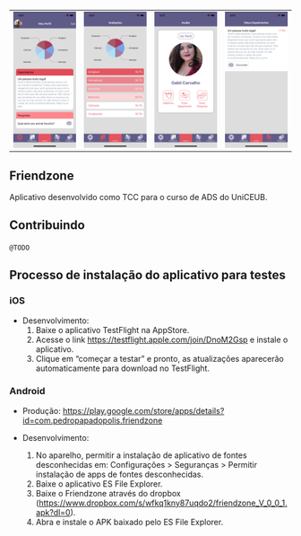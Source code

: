 <table>
    <td><img src="https://github.com/pedropapa/friendzone/blob/master/src/assets/printscreens/tela1.png" width="300px"/></td>
    <td><img src="https://github.com/pedropapa/friendzone/blob/master/src/assets/printscreens/tela2.png" width="300px"/></td>
    <td><img src="https://github.com/pedropapa/friendzone/blob/master/src/assets/printscreens/tela3.png" width="300px"/></td>
    <td><img src="https://github.com/pedropapa/friendzone/blob/master/src/assets/printscreens/tela4.png" width="300px"/></td>
</table>

## Friendzone
Aplicativo desenvolvido como TCC para o curso de ADS do UniCEUB.

## Contribuindo
```@TODO```

## Processo de instalação do aplicativo para testes

### iOS
- Desenvolvimento:
    1. Baixe o aplicativo TestFlight na AppStore.
    2. Acesse o link https://testflight.apple.com/join/DnoM2Gsp e instale o aplicativo.
    3. Clique em “começar a testar” e pronto, as atualizações aparecerão automaticamente para download no TestFlight.

### Android

- Produção: https://play.google.com/store/apps/details?id=com.pedropapadopolis.friendzone

- Desenvolvimento:
    1. No aparelho, permitir a instalação de aplicativo de fontes desconhecidas em: Configurações > Seguranças > Permitir instalação de apps de fontes desconhecidas.
    2. Baixe o aplicativo ES File Explorer.
    3. Baixe o Friendzone através do dropbox (https://www.dropbox.com/s/wfkq1kny87uqdo2/friendzone_V_0_0_1.apk?dl=0).
    4. Abra e instale o APK baixado pelo ES File Explorer.

